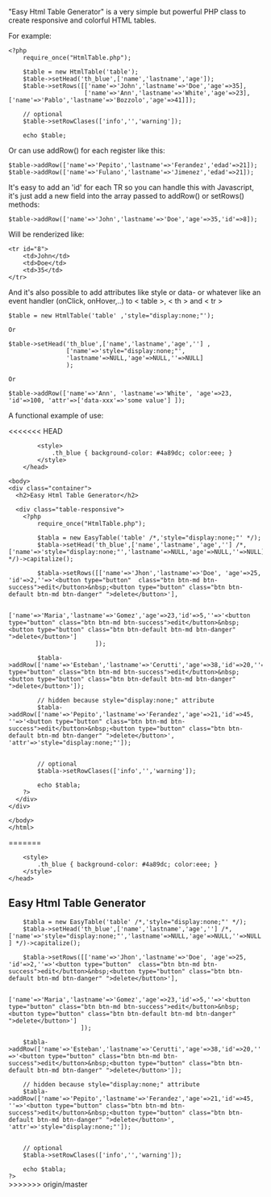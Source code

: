 "Easy Html Table Generator" is a very simple but powerful PHP class to create responsive and colorful HTML tables.

For example:


	<?php  
        require_once("HtmlTable.php");
    
        $table = new HtmlTable('table');
        $table->setHead('th_blue',['name','lastname','age']);        
        $table->setRows([['name'=>'John','lastname'=>'Doe','age'=>35],
                         ['name'=>'Ann','lastname'=>'White','age'=>23],                         	                                                          ['name'=>'Pablo','lastname'=>'Bozzolo','age'=>41]]);                
                        
        // optional
        $table->setRowClases(['info','','warning']);       
        
        echo $table; 

		
Or can use addRow() for each register like this:


	$table->addRow(['name'=>'Pepito','lastname'=>'Ferandez','edad'=>21]);  
	$table->addRow(['name'=>'Fulano','lastname'=>'Jimenez','edad'=>21]);   	

	
It's easy to add an 'id' for each TR so you can handle this with Javascript, it's just add a new field into the array passed to addRow() or setRows() methods:


	$table->addRow(['name'=>'John','lastname'=>'Doe','age'=>35,'id'=>8]);	

	
Will be renderized like:


	<tr id="8">
		<td>John</td>
		<td>Doe</td>
		<td>35</td>
	</tr>


And it's also possible to add attributes like style or data- or whatever like an event handler (onClick, onHover,..) to < table >, < th > and < tr >  

	$table = new HtmlTable('table' ,'style="display:none;"'); 
	
	Or 
	
	$table->setHead('th_blue',['name','lastname','age',''] ,
					['name'=>'style="display:none;"',
					'lastname'=>NULL,'age'=>NULL,''=>NULL] 
					); 
					
	Or

	$table->addRow(['name'=>'Ann', 'lastname'=>'White', 'age'=>23, 'id'=>100, 'attr'=>['data-xxx'=>'some value'] ]); 	

	
A functional example of use:
	

<<<<<<< HEAD
	<html>
		<head> 
			<meta name="viewport" content="width=device-width, initial-scale=1">
			<link rel="stylesheet" href="https://maxcdn.bootstrapcdn.com/bootstrap/3.3.7/css/bootstrap.min.css">
			<script src="https://ajax.googleapis.com/ajax/libs/jquery/3.1.1/jquery.min.js"></script>
			<script src="https://maxcdn.bootstrapcdn.com/bootstrap/3.3.7/js/bootstrap.min.js"></script>		
			
			<style>
				.th_blue { background-color: #4a89dc; color:eee; }
			</style>
		</head>

	<body>	
	<div class="container">
	  <h2>Easy Html Table Generator</h2>
	  
	  <div class="table-responsive"> 
		<?php  
			require_once("HtmlTable.php");
		
			$tabla = new EasyTable('table' /*,'style="display:none;"' */);
			$tabla->setHead('th_blue',['name','lastname','age',''] /*,['name'=>'style="display:none;"','lastname'=>NULL,'age'=>NULL,''=>NULL] */)->capitalize();		

			$tabla->setRows([['name'=>'Jhon','lastname'=>'Doe', 'age'=>25, 'id'=>2,''=>'<button type="button"  class="btn btn-md btn-success">edit</button>&nbsp;<button type="button" class="btn btn-default btn-md btn-danger" ">delete</button>'],
			
			['name'=>'Maria','lastname'=>'Gomez','age'=>23,'id'=>5,''=>'<button type="button" class="btn btn-md btn-success">edit</button>&nbsp;<button type="button" class="btn btn-default btn-md btn-danger" ">delete</button>']
							]);
			
			$tabla->addRow(['name'=>'Esteban','lastname'=>'Cerutti','age'=>38,'id'=>20,''=>'<button type="button" class="btn btn-md btn-success">edit</button>&nbsp;<button type="button" class="btn btn-default btn-md btn-danger" ">delete</button>']);
							
			// hidden because style="display:none;" attribute				
			$tabla->addRow(['name'=>'Pepito','lastname'=>'Ferandez','age'=>21,'id'=>45, ''=>'<button type="button" class="btn btn-md btn-success">edit</button>&nbsp;<button type="button" class="btn btn-default btn-md btn-danger" ">delete</button>', 'attr'=>'style="display:none;"']);	

									
			// optional
			$tabla->setRowClases(['info','','warning']);		
			
			echo $tabla;
		?>
	  </div>
	</div>

	</body>
	</html>
=======
<html>
	<head>
		<meta name="viewport" content="width=device-width, initial-scale=1">
		<link rel="stylesheet" href="https://maxcdn.bootstrapcdn.com/bootstrap/3.3.7/css/bootstrap.min.css">
		<script src="https://ajax.googleapis.com/ajax/libs/jquery/3.1.1/jquery.min.js"></script>
		<script src="https://maxcdn.bootstrapcdn.com/bootstrap/3.3.7/js/bootstrap.min.js"></script>		
		
		<style>
			.th_blue { background-color: #4a89dc; color:eee; }
		</style>
	</head>

<body>	
<div class="container">
  <h2>Easy Html Table Generator</h2>
  
  <div class="table-responsive"> 
	<?php  
		require_once("HtmlTable.php");
	
		$tabla = new EasyTable('table' /*,'style="display:none;"' */);
		$tabla->setHead('th_blue',['name','lastname','age',''] /*,['name'=>'style="display:none;"','lastname'=>NULL,'age'=>NULL,''=>NULL] */)->capitalize();		

		$tabla->setRows([['name'=>'Jhon','lastname'=>'Doe', 'age'=>25, 'id'=>2,''=>'<button type="button"  class="btn btn-md btn-success">edit</button>&nbsp;<button type="button" class="btn btn-default btn-md btn-danger" ">delete</button>'],
		
		['name'=>'Maria','lastname'=>'Gomez','age'=>23,'id'=>5,''=>'<button type="button" class="btn btn-md btn-success">edit</button>&nbsp;<button type="button" class="btn btn-default btn-md btn-danger" ">delete</button>']
						]);
		
		$tabla->addRow(['name'=>'Esteban','lastname'=>'Cerutti','age'=>38,'id'=>20,''=>'<button type="button" class="btn btn-md btn-success">edit</button>&nbsp;<button type="button" class="btn btn-default btn-md btn-danger" ">delete</button>']);
						
		// hidden because style="display:none;" attribute				
		$tabla->addRow(['name'=>'Pepito','lastname'=>'Ferandez','age'=>21,'id'=>45, ''=>'<button type="button" class="btn btn-md btn-success">edit</button>&nbsp;<button type="button" class="btn btn-default btn-md btn-danger" ">delete</button>', 'attr'=>'style="display:none;"']);	

								
		// optional
		$tabla->setRowClases(['info','','warning']);		
		
		echo $tabla;
	?>
  </div>
</div>

</body>
</html>
>>>>>>> origin/master
